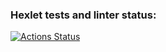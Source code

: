 ### Hexlet tests and linter status:
[![Actions Status](https://github.com/DamirHud/frontend-project-44/workflows/hexlet-check/badge.svg)](https://github.com/DamirHud/frontend-project-44/actions)